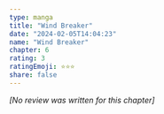 ```yaml
---
type: manga
title: "Wind Breaker"
date: "2024-02-05T14:04:23"
name: "Wind Breaker"
chapter: 6
rating: 3
ratingEmoji: ⭐️⭐️⭐️
share: false
---
```


_[No review was written for this chapter]_
